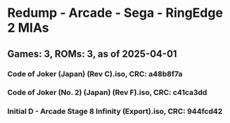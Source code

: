 # Redump - Arcade - Sega - RingEdge 2 MIAs
## Games: 3, ROMs: 3, as of 2025-04-01

### Code of Joker (Japan) (Rev C).iso, CRC: a48b8f7a
### Code of Joker (No. 2) (Japan) (Rev F).iso, CRC: c41ca3dd
### Initial D - Arcade Stage 8 Infinity (Export).iso, CRC: 944fcd42
